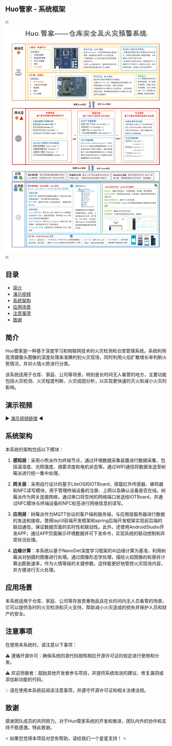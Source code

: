 ## Huo管家 - 系统框架

🔥 ![系统框架图片](https://github.com/inkcat520/Huo_Butler/blob/master/Huo%E7%AE%A1%E5%AE%B6-%E7%B3%BB%E7%BB%9F%E6%A1%86%E5%9B%BE.jpg) 🔥

## 目录

- [简介](#简介)
- [演示视频](#演示视频)
- [系统架构](#系统架构)
- [应用场景](#应用场景)
- [注意事项](#注意事项)
- [致谢](#致谢)

## 简介

Huo管家是一种基于深度学习和物联网技术的火灾检测和仓库管理系统。系统利用高清摄像头图像的深度处理来准确判别火灾现场，同时利用火焰扩散增长率判断火势情况，并对火情火势进行分类。

该系统适用于仓库、家庭、公司等场景，特别是长时间无人看管的地方，主要功能包括火灾检测、火灾程度判断、火灾成因分析，以实现更快速的灭火和减小火灾的影响。

## 演示视频

▶️ [演示视频链接](https://www.bilibili.com/video/BV1wP411z7LJ/) ◀️

## 系统架构

本系统的架构包括以下模块：

1. **感知层**：采用小熊派作为终端节点，通过环境数据采集装置进行数据采集，包括温湿度、光照强度、烟雾浓度和电机状态等。通过WIFI通信将数据发送至树莓派进行统一集中处理。

2. **网关层**：采用自行设计的基于LiteOS的IOTBoard，搭载红外传感器、蜂鸣器和NFC读写模块，用于管理终端设备的注册、上网以及确认设备是否在线。树莓派作为网关连接网络，通过串口将空闲的网络端口发送给IOTBoard，并通过NFC模块与终端设备的NFC标签进行网络信息的读写。

3. **应用层**：树莓派作为MQTT协议的客户端和服务端，与应用层服务器进行数据的发送和接收。使用layUI前端开发框架和spring后端开发框架实现前后端的联动通信，保证数据页面的实时性和联动性。此外，还使用AndroidStudio开发APP，通过APP页面展示环境数据并可下发命令，实现系统的联动控制和异常状况处理。

4. **边缘计算**：本系统以基于NanoDet深度学习框架的AI边缘计算为基准，利用树莓派对拍摄的图像进行处理。通过图像形态学处理，描绘火焰图像的轮廓并计算出膨胀速率，作为火情等级的关键参数。这样能更好地管控火灾现场内容，并方便进行灭火处理。

## 应用场景

本系统适用于仓库、家庭、公司等存放贵重物品且在长时间内无人员看管的场景。它可以提供及时的火灾检测和灭火支持，帮助减小火灾造成的损失并保护人员和财产的安全。

## 注意事项

在使用本系统时，请注意以下事项：

⚠️ 遵循开源许可：确保系统的源代码按照相应开源许可证的规定进行使用和分发。

⚠️ 欢迎贡献者：鼓励其他开发者参与项目，并提供系统改进的建议、修复漏洞或添加新功能的代码。

💡 请在使用本系统前阅读注意事项，并遵守开源许可证和相关法律法规。

## 致谢

感谢团队成员的共同努力。对于Huo管家系统的开发和推进，团队内外的协作和支持不胜感激。特此致谢。

⭐ 如果您觉得本项目对您有帮助，请给我们一个星星支持！ ⭐️